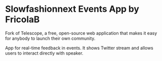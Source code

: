 # Slowfashionnext Events App by FricolaB
Fork of Telescope, a free, open-source web application that makes it easy for anybody to launch their own community.

App for real-time feedback in events. It shows Twitter stream and allows users to interact directly with speaker.
